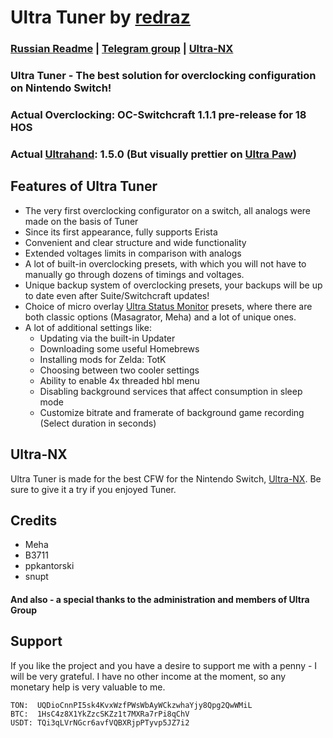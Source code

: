 # Ultra Tuner by **[redraz](https://github.com/redraz)**

### [Russian Readme](README.md) | [Telegram group](https://t.me/UltraNX) | [Ultra-NX](https://github.com/Ultra-NX/Ultra)

### Ultra Tuner - The best solution for overclocking configuration on Nintendo Switch!

### Actual Overclocking: OC-Switchcraft 1.1.1 pre-release for 18 HOS
### Actual [Ultrahand](https://github.com/ppkantorski/Ultrahand-Overlay): 1.5.0 (But visually prettier on [Ultra Paw](https://github.com/Ultra-NX/Ultra-Paw-Overlay))

## Features of Ultra Tuner
* The very first overclocking configurator on a switch, all analogs were made on the basis of Tuner
* Since its first appearance, fully supports Erista
* Convenient and clear structure and wide functionality
* Extended voltages limits in comparison with analogs
* A lot of built-in overclocking presets, with which you will not have to manually go through dozens of timings and voltages.
* Unique backup system of overclocking presets, your backups will be up to date even after Suite/Switchcraft updates!
* Choice of micro overlay [Ultra Status Monitor](https://github.com/Ultra-NX/Ultra-Status-Monitor) presets, where there are both classic options (Masagrator, Meha) and a lot of unique ones.
* A lot of additional settings like:
   * Updating via the built-in Updater
   * Downloading some useful Homebrews
   * Installing mods for Zelda: TotK
   * Choosing between two cooler settings
   * Ability to enable 4x threaded hbl menu
   * Disabling background services that affect consumption in sleep mode
   * Customize bitrate and framerate of background game recording (Select duration in seconds)

## Ultra-NX
Ultra Tuner is made for the best CFW for the Nintendo Switch, [Ultra-NX](https://github.com/Ultra-NX/Ultra). Be sure to give it a try if you enjoyed Tuner.

## Credits 

* Meha
* B3711
* ppkantorski
* snupt
#### And also - a special thanks to the administration and members of Ultra Group

## Support

If you like the project and you have a desire to support me with a penny - I will be very grateful.
I have no other income at the moment, so any monetary help is very valuable to me.            
```
TON:  UQDioCnnPI5sk4KvxWzfPWsWbAyWCkzwhaYjy8Qpg2QwWMiL
BTC:  1HsC4z8X1YkZzcSKZz1t7MXRa7rPi8qChV
USDT: TQi3qLVrNGcr6avfVQBXRjpPTyvp5JZ7i2
```